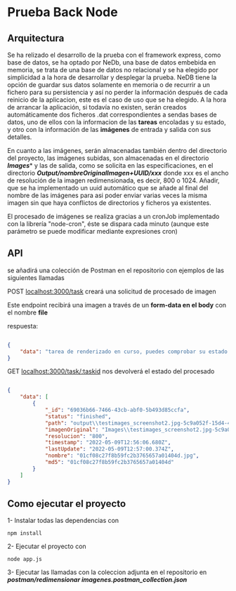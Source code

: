 # Prueba Back Node  #
## Arquitectura ##

Se ha relizado el desarrollo de la prueba con el framework express, como base de datos, se ha optado por NeDb, una base de datos embebida en memoria, se trata de una base de datos no relacional y se ha elegido por simplicidad a la hora de desarrollar y desplegar la prueba. NeDB tiene la opción de guardar sus datos solamente en memoria o de recurrir a un fichero para su persistencia y así no perder la información después de cada reinicio de la aplicacion, este es el caso de uso que se ha elegido. A la hora de arrancar la aplicación, si todavía no existen, serán creados automáticamente dos ficheros .dat correspondientes a sendas bases de datos, uno de ellos con la informacion de las **tareas** encoladas y su estado, y otro con la información de las **imágenes** de entrada y salida con sus detalles.

En cuanto a las imágenes, serán almacenadas también dentro del directorio del proyecto, las imágenes subidas, son almacenadas en el directorio ***Images**** y las de salida, como se solicita en las especificaciones, en el directorio ***Output/nombreOriginalImagen+UUID/xxx*** donde xxx es el ancho de resolución de la imagen redimensionada, es decir, 800 o 1024.
Añadir, que se ha implementado un uuid automático que se añade al final del nombre de las imágenes para asi poder enviar varias veces la misma imagen sin que haya conflictos de directorios y ficheros ya existentes.

El procesado de imágenes se realiza gracias a un cronJob implementado con la librería "node-cron", éste se dispara cada minuto (aunque este parámetro se puede modificar mediante expresiones cron)

## API ##
se añadirá una colección de Postman en el repositorio con ejemplos de las siguientes llamadas

POST [localhost:3000/task](URL "localhost:3000/task") creará una solicitud de procesado de imagen

Este endpoint recibirá una imagen a través de un **form-data en el body** con el nombre **file**

respuesta:
```json

{
    "data": "tarea de renderizado en curso, puedes comprobar su estado consultado el endpoint /task/:taskid con estos UUIDs:  ef884736-5ae4-40b5-99ba-7384863ac84e    74d0664c-c807-4612-b755-1d321f648ae0"
}
```

GET [localhost:3000/task/:taskid](URL "localhost:3000/task/:taskid") nos devolverá el estado del procesado

```json

{
    "data": [
        {
            "_id": "69036b66-7466-43cb-abf0-5b493d85ccfa",
            "status": "finished",
            "path": "output\\testimages_screenshot2.jpg-5c9a052f-15d4-4e16-b405-fe3c5000e9e0\\800\\01cf08c27f8b59fc2b3765657a01404d.jpg",
            "imagenOriginal": "Images\\testimages_screenshot2.jpg-5c9a052f-15d4-4e16-b405-fe3c5000e9e0.jpg",
            "resolucion": "800",
            "timestamp": "2022-05-09T12:56:06.680Z",
            "lastUpdate": "2022-05-09T12:57:00.374Z",
            "nombre": "01cf08c27f8b59fc2b3765657a01404d.jpg",
            "md5": "01cf08c27f8b59fc2b3765657a01404d"
        }
    ]
}
```

## Como ejecutar el proyecto ##

1- Instalar todas las dependencias con
```
npm install
```

2- Ejecutar el proyecto con 

```
node app.js
```

3- Ejecutar las llamadas con la coleccion adjunta en el repositorio en ***postman/redimensionar imagenes.postman_collection.json***
